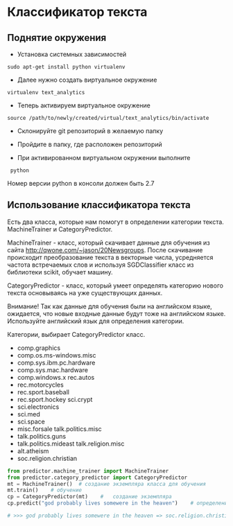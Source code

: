 # Классификатор текста
 
## Поднятие окружения
 * Установка системных зависимостей
 
 ```
 sudo apt-get install python virtualenv
 ```
 
 * Далее нужно создать виртуальное окружение
 ```
 virtualenv text_analytics
 ``` 

 * Теперь активируем виртуальное окружение
 
 ```
 source /path/to/newly/created/virtual/text_analytics/bin/activate
 ```
 
 * Склонируйте git репозиторий в желаемую папку
 
 * Пройдите в папку, где расположен репозиторий
 
 * При активированном виртуальном окружении выполните

```
 python
```
 Номер версии python в консоли должен быть 2.7
 
 
## Использование классификатора текста
Есть два класса, которые нам помогут в определении категории текста. 
MachineTrainer и CategoryPredictor.

MachineTrainer - класс, который скачивает данные для обучения из сайта http://qwone.com/~jason/20Newsgroups. 
После скачивание происходит преобразование текста в векторные числа, усредняется частота встречаемых слов и используя SGDClassifier класс из библиотеки scikit, обучает машину.

CategoryPredictor - класс, который умеет определять категорию нового текста основываясь на уже существующих данных.

Внимание! Так как данные для обучения были на английском языке, ожидается, что новые входные данные будут тоже на английском языке. Используйте английский язык для определения категории.

Категории, выбирает CategoryPredictor класс.
* comp.graphics
* comp.os.ms-windows.misc
* comp.sys.ibm.pc.hardware
* comp.sys.mac.hardware
* comp.windows.x	rec.autos
* rec.motorcycles
* rec.sport.baseball
* rec.sport.hockey	sci.crypt
* sci.electronics
* sci.med
* sci.space
* misc.forsale	talk.politics.misc
* talk.politics.guns
* talk.politics.mideast	talk.religion.misc
* alt.atheism
* soc.religion.christian

```python
from predictor.machine_trainer import MachineTrainer
from predictor.category_predictor import CategoryPredictor
mt = MachineTrainer()  # создание экземпляра класса для обучения
mt.train()    # обучение
cp = CategoryPredictor(mt)    #   создание экземпляра
cp.predict("god probably lives somewere in the heaven")    # определение категории предложения

# >>> god probably lives somewere in the heaven => soc.religion.christian
```




